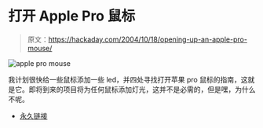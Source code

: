 # 打开 Apple Pro 鼠标

> 原文：<https://hackaday.com/2004/10/18/opening-up-an-apple-pro-mouse/>

![apple pro mouse](img/0f19869d3574c25c02044b1601e9ce02.png)

我计划很快给一些鼠标添加一些 led，并四处寻找打开苹果 pro 鼠标的指南，这就是它。即将到来的项目将为任何鼠标添加灯光，这并不是必需的，但是嘿，为什么不呢。

*   [永久链接](http://www.sewardweb.com/applepromouse/)